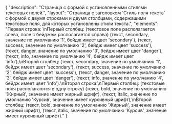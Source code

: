 {
"description": "Страница с формой с установленными стилями текстовых полей.",
"layout": "Страница с заголовком 'Стиль поля текста' с формой с двумя строками и двумя столбцами, содержащими текстовые поля, для которых установлены стили текста.",
"elements": "Первая строка: \nПервый столбец: (текстовое поле располагается слева, поле с бейджем располагается справа) (текст, secondary, значение по умолчанию '1', бейдж имеет цвет 'secondary'), (текст, success, значение по умолчанию '2', бейдж имеет цвет 'success'), (текст, danger, значение по умолчанию '3', бейдж имеет цвет 'danger'), (текст, info, значение по умолчанию '4', бейдж имеет цвет 'info'),\nВторой столбец: (текст, secondary, значение по умолчанию '1', бейдж имеет цвет 'secondary'), (текст, success, значение по умолчанию '2', бейдж имеет цвет 'success'), (текст, danger, значение по умолчанию '3', бейдж имеет цвет 'danger'), (текст, info, значение по умолчанию '4', бейдж имеет цвет 'info').\nВторая строка:\nПервый столбец: (текстовые поля располагаются в одну строку) (текст, bold, значение по умолчанию 'Жирный', значение имеет жирный шрифт), (текст, italic, значение по умолчанию 'Курсив', значение имеет курсивный шрифт),\nВторой столбец: (текст, bold, значение по умолчанию 'Жирный', значение имеет жирный шрифт), (текст, italic, значение по умолчанию 'Курсив', значение имеет курсивный шрифт)."
}